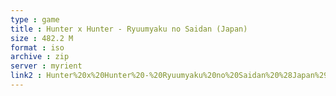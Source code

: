 ```yaml
---
type : game
title : Hunter x Hunter - Ryuumyaku no Saidan (Japan)
size : 482.2 M
format : iso
archive : zip
server : myrient
link2 : Hunter%20x%20Hunter%20-%20Ryuumyaku%20no%20Saidan%20%28Japan%29
---
```


